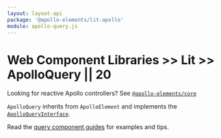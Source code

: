 ```yaml
---
layout: layout-api
package: '@apollo-elements/lit-apollo'
module: apollo-query.js
---
```

<!-- ----------------------------------------------------------------------------------------
     Welcome! This file includes automatically generated API documentation.
     To edit the docs that appear within, find the original source file under `packages/*`,
     corresponding to the package name and module in this YAML front-matter block.
     Thank you for your interest in Apollo Elements 😁
------------------------------------------------------------------------------------------ -->

# Web Component Libraries >> Lit >> ApolloQuery || 20

<inline-notification type="tip">

Looking for reactive Apollo controllers? See [`@apollo-elements/core`](/api/core/)

</inline-notification>

`ApolloQuery` inherits from `ApolloElement` and implements the [`ApolloQueryInterface`](/api/core/interfaces/query/).

Read the [query component guides](../../../../guides/usage/queries/) for examples and tips.
